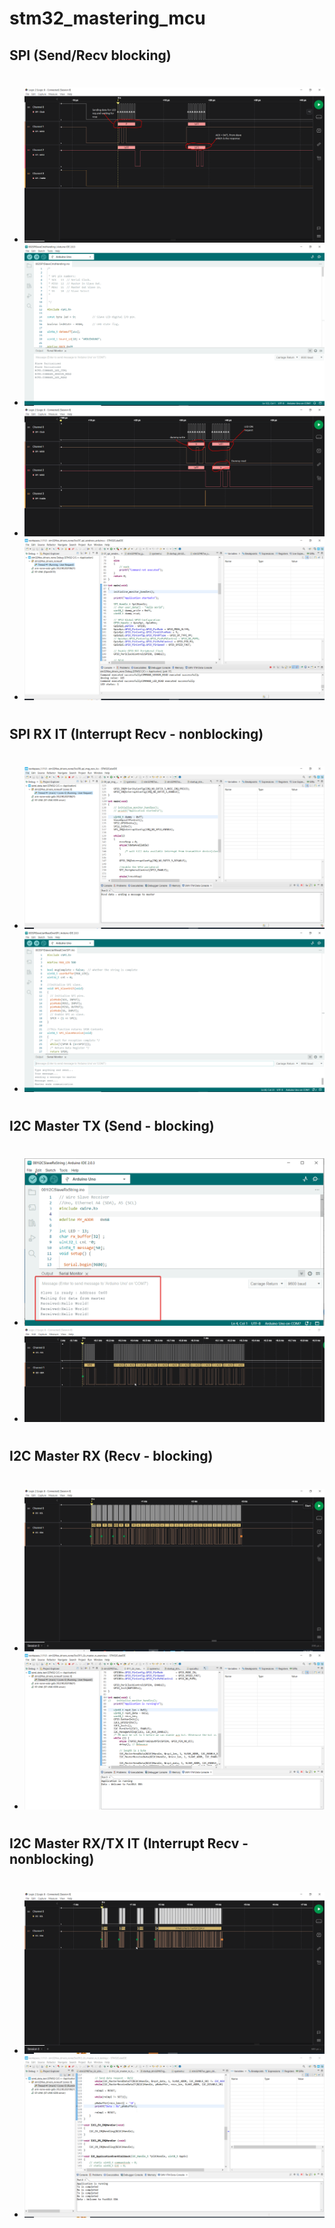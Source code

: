 # stm32_mastering_mcu

## SPI (Send/Recv blocking)
#
- ![img](./imgs_v2/spi_cmd_handling_0.PNG)
- ![img](./imgs_v2/spi_cmd_handling_1.PNG)
- ![img](./imgs_v2/spi_cmd_handling_2.PNG)
- ![img](./imgs_v2/spi_cmd_handling_3.PNG)
#

## SPI RX IT (Interrupt Recv - nonblocking)
#
- ![img](./imgs_v2/spi_recv_data_it.PNG)
- ![img](./imgs_v2/spi_recv_data_it2.PNG)
#

## I2C Master TX (Send - blocking)
#
- ![img](imgs_v2/i2c_btn_tx_exercise1.png)
- ![img](./imgs_v2/i2c_btn_tx_exercise1_2.png)
#

## I2C Master RX (Recv - blocking)
#
- ![img](./imgs_v2/i2c_btn_rx_exercise2.PNG)
- ![img](./imgs_v2/i2c_btn_rx_exercise2_IDE.PNG)
#

## I2C Master RX/TX IT (Interrupt Recv - nonblocking)
#
- ![img](./imgs_v2/i2c_rx_interrupt_nonblocking_exercise.png)
- ![img](./imgs_v2/i2c_rx_interrupt_nonblocking_exercise2.png)
#